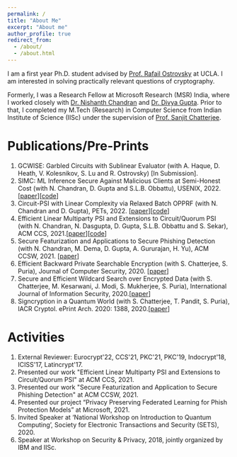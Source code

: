 ```yaml
---
permalink: /
title: "About Me"
excerpt: "About me"
author_profile: true
redirect_from:
  - /about/
  - /about.html
---
```


I am a first year Ph.D. student advised by [Prof. Rafail Ostrovsky](http://web.cs.ucla.edu/~rafail/) at UCLA. I am interested in solving practically relevant questions of cryptography.

Formerly, I was a Research Fellow at Microsoft Research (MSR) India, where I worked closely with [Dr. Nishanth Chandran](https://www.microsoft.com/en-us/research/people/nichandr/) and [Dr. Divya Gupta](https://www.microsoft.com/en-us/research/people/digup/). Prior to that, I completed my M.Tech (Research) in Computer Science from Indian Institute of Science (IISc) under the supervision of [Prof. Sanjit Chatterjee](https://www.csa.iisc.ac.in/~sanjit/).



Publications/Pre-Prints
======
1. GCWISE: Garbled Circuits with Sublinear Evaluator (with A. Haque, D. Heath, V. Kolesnikov, S. Lu and R. Ostrovsky) [In Submission].
1. SIMC: ML Inference Secure Against Malicious Clients at Semi-Honest Cost (with N. Chandran, D. Gupta and S.L.B. Obbattu), USENIX, 2022. [[paper](https://eprint.iacr.org/2021/1538.pdf)][[code](https://aka.ms/simc)]
1. Circuit-PSI with Linear Complexity via Relaxed Batch OPPRF (with N. Chandran and D. Gupta), PETs, 2022. [[paper](https://eprint.iacr.org/2021/034.pdf)][[code](https://github.com/shahakash28/2PC-Circuit-PSI)]
1. Efficient Linear Multiparty PSI and Extensions to Circuit/Quorum PSI (with N. Chandran, N. Dasgupta, D. Gupta, S.L.B. Obbattu and S. Sekar), ACM CCS, 2021.[[paper](https://eprint.iacr.org/2021/172.pdf)][[code](https://github.com/shahakash28/PQC-mPSI)]
1. Secure Featurization and Applications to Secure Phishing Detection (with N. Chandran, M. Dema, D. Gupta, A. Gururajan, H. Yu), ACM CCSW, 2021. [[paper](https://eprint.iacr.org/2021/1448.pdf)]
1. Efficient Backward Private Searchable Encryption (with S. Chatterjee, S. Puria), Journal of Computer Security, 2020. [[paper](https://content.iospress.com/articles/journal-of-computer-security/jcs191322)]
1. Secure and Efficient Wildcard Search over Encrypted Data (with S. Chatterjee, M. Kesarwani, J. Modi, S. Mukherjee, S. Puria), International Journal of Information Security,
2020.[[paper](https://link.springer.com/article/10.1007/s10207-020-00492-w)]
1. Signcryption in a Quantum World (with S. Chatterjee, T. Pandit, S. Puria), IACR Cryptol. ePrint Arch. 2020: 1388, 2020.[[paper](https://eprint.iacr.org/2020/1388.pdf)]

Activities
======
1. External Reviewer: Eurocrypt'22, CCS'21, PKC'21, PKC'19, Indocrypt'18, ICISS'17, Latincrypt'17.
1. Presented our work "Efficient Linear Multiparty PSI and Extensions to Circuit/Quorum PSI" at ACM CCS, 2021.
1. Presented our work "Secure Featurization and Application to Secure Phishing Detection" at ACM CCSW, 2021.
1. Presented our project “Privacy Preserving Federated Learning for Phish Protection Models” at Microsoft, 2021.
1. Invited Speaker at ‘National Workshop on Introduction to Quantum Computing’, Society for Electronic Transactions and Security (SETS), 2020.
1. Speaker at Workshop on Security & Privacy, 2018, jointly organized by IBM and IISc.
